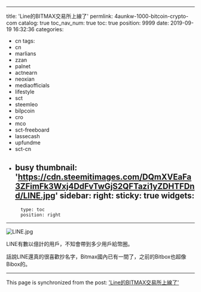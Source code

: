 
---
title: 'Line的BITMAX交易所上線了'
permlink: 4aunkw-1000-bitcoin-crypto-com
catalog: true
toc_nav_num: true
toc: true
position: 9999
date: 2019-09-19 16:32:36
categories:
- cn
tags:
- cn
- marlians
- zzan
- palnet
- actnearn
- neoxian
- mediaofficials
- lifestyle
- sct
- steemleo
- bilpcoin
- cro
- mco
- sct-freeboard
- lassecash
- upfundme
- sct-cn
- busy
thumbnail: 'https://cdn.steemitimages.com/DQmXVEaFa3ZFimFk3Wxj4DdFvTwGjS2QFTazi1yZDHTFDnd/LINE.jpg'
sidebar:
    right:
        sticky: true
widgets:
    -
        type: toc
        position: right
---


![LINE.jpg](https://cdn.steemitimages.com/DQmXVEaFa3ZFimFk3Wxj4DdFvTwGjS2QFTazi1yZDHTFDnd/LINE.jpg)

LINE有數以億計的用戶，不知會帶到多少用戶給幣圈。

話說LINE還真的很喜歡抄名字，Bitmax國內已有一間了，之前的Bitbox也超像Bibox的。

- - -

This page is synchronized from the post: ['Line的BITMAX交易所上線了'](https://steemit.com/@htliao/4aunkw-1000-bitcoin-crypto-com)
